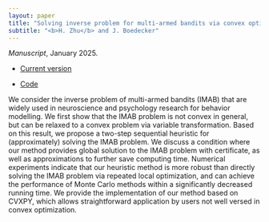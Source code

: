 ```yaml
---
layout: paper
title: "Solving inverse problem for multi-armed bandits via convex optimization"
subtitle: "<b>H. Zhu</b> and J. Boedecker"
---
```


*Manuscript*, January 2025.
<ul>
<li><p><a href="/pdf/cvx_imab/cvx_imab_paper.pdf">Current version</a></p></li>
</ul>
<ul>
<li><p><a href="https://github.com/nrgrp/cvx_imab">Code</a></p></li>
</ul>

We consider the inverse problem of multi-armed bandits (IMAB) that are widely used in neuroscience and psychology research for behavior modelling.
We first show that the IMAB problem is not convex in general, but can be relaxed to a convex problem via variable transformation.
Based on this result, we propose a two-step sequential heuristic for (approximately) solving the IMAB problem.
We discuss a condition where our method provides global solution to the IMAB problem with certificate, as well as approximations to further save computing time.
Numerical experiments indicate that our heuristic method is more robust than directly solving the IMAB problem via repeated local optimization, and can achieve the performance of Monte Carlo methods within a significantly decreased running time.
We provide the implementation of our method based on CVXPY, which allows straightforward application by users not well versed in convex optimization.
